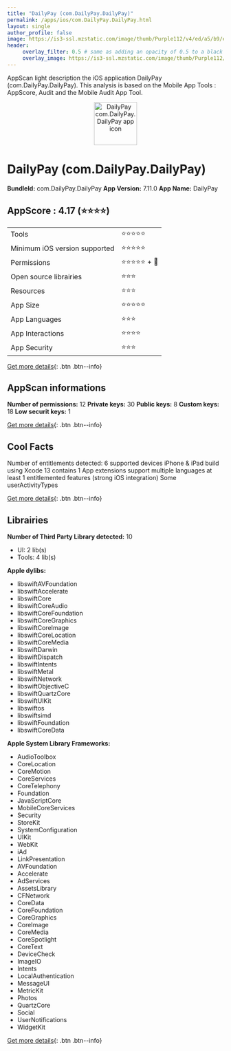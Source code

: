 ```yaml
---
title: "DailyPay (com.DailyPay.DailyPay)"
permalink: /apps/ios/com.DailyPay.DailyPay.html
layout: single
author_profile: false
image: https://is3-ssl.mzstatic.com/image/thumb/Purple112/v4/ed/a5/b9/eda5b968-4b79-3420-d6f6-b6112e028d54/AppIcon-0-0-1x_U007emarketing-0-0-0-7-0-0-sRGB-0-0-0-GLES2_U002c0-512MB-85-220-0-0.png/512x512bb.jpg
header: 
     overlay_filter: 0.5 # same as adding an opacity of 0.5 to a black background
     overlay_image: https://is3-ssl.mzstatic.com/image/thumb/Purple112/v4/ed/a5/b9/eda5b968-4b79-3420-d6f6-b6112e028d54/AppIcon-0-0-1x_U007emarketing-0-0-0-7-0-0-sRGB-0-0-0-GLES2_U002c0-512MB-85-220-0-0.png/512x512bb.jpg
---
```

AppScan light description the iOS application DailyPay (com.DailyPay.DailyPay). This analysis is based on the Mobile App Tools : AppScore, Audit and the Mobile Audit App Tool.

  
  
<div style="text-align: center;"><img src="https://is3-ssl.mzstatic.com/image/thumb/Purple112/v4/ed/a5/b9/eda5b968-4b79-3420-d6f6-b6112e028d54/AppIcon-0-0-1x_U007emarketing-0-0-0-7-0-0-sRGB-0-0-0-GLES2_U002c0-512MB-85-220-0-0.png/512x512bb.jpg" width="100" height="100" alt="DailyPay com.DailyPay.DailyPay app icon"></div>  
  
# DailyPay (com.DailyPay.DailyPay)

**BundleId:** com.DailyPay.DailyPay
**App Version:** 7.11.0
**App Name:** DailyPay


## AppScore : 4.17 (⭐️⭐️⭐️⭐️) 

<table>
<tr><td> Tools </td><td> ⭐️⭐️⭐️⭐️⭐️ </td></tr>
<tr><td> Minimum iOS version supported </td><td> ⭐️⭐️⭐️⭐️⭐️ </td></tr>
<tr><td> Permissions </td><td> ⭐️⭐️⭐️⭐️⭐️ + 🌟 </td></tr>
<tr><td> Open source librairies </td><td> ⭐️⭐️⭐️ </td></tr>
<tr><td> Resources </td><td> ⭐️⭐️⭐️ </td></tr>
<tr><td> App Size </td><td> ⭐️⭐️⭐️⭐️⭐️ </td></tr>
<tr><td> App Languages </td><td> ⭐️⭐️⭐️ </td></tr>
<tr><td> App Interactions </td><td> ⭐️⭐️⭐️⭐️ </td></tr>
<tr><td> App Security </td><td> ⭐️⭐️⭐️ </td></tr>
</table>

[Get more details](/pricing.html){: .btn .btn--info}  
  
## AppScan informations 

**Number of permissions:** 12
**Private keys:** 30
**Public keys:** 8
**Custom keys:** 18
**Low securit keys:** 1
  
[Get more details](/pricing.html){: .btn .btn--info}

## Cool Facts

Number of entitlements detected: 6
supported devices iPhone & iPad
build using Xcode 13
contains 1 App extensions
support multiple languages
at least 1 entitlemented features (strong iOS integration)
Some userActivityTypes
  
[Get more details](/pricing.html){: .btn .btn--info}

## Librairies 
**Number of Third Party Library detected:** 10
- UI: 2 lib(s)
- Tools: 4 lib(s)

**Apple dylibs:**
- libswiftAVFoundation
- libswiftAccelerate
- libswiftCore
- libswiftCoreAudio
- libswiftCoreFoundation
- libswiftCoreGraphics
- libswiftCoreImage
- libswiftCoreLocation
- libswiftCoreMedia
- libswiftDarwin
- libswiftDispatch
- libswiftIntents
- libswiftMetal
- libswiftNetwork
- libswiftObjectiveC
- libswiftQuartzCore
- libswiftUIKit
- libswiftos
- libswiftsimd
- libswiftFoundation
- libswiftCoreData


**Apple System Library Frameworks:**
- AudioToolbox
- CoreLocation
- CoreMotion
- CoreServices
- CoreTelephony
- Foundation
- JavaScriptCore
- MobileCoreServices
- Security
- StoreKit
- SystemConfiguration
- UIKit
- WebKit
- iAd
- LinkPresentation
- AVFoundation
- Accelerate
- AdServices
- AssetsLibrary
- CFNetwork
- CoreData
- CoreFoundation
- CoreGraphics
- CoreImage
- CoreMedia
- CoreSpotlight
- CoreText
- DeviceCheck
- ImageIO
- Intents
- LocalAuthentication
- MessageUI
- MetricKit
- Photos
- QuartzCore
- Social
- UserNotifications
- WidgetKit


  
[Get more details](/pricing.html){: .btn .btn--info}

